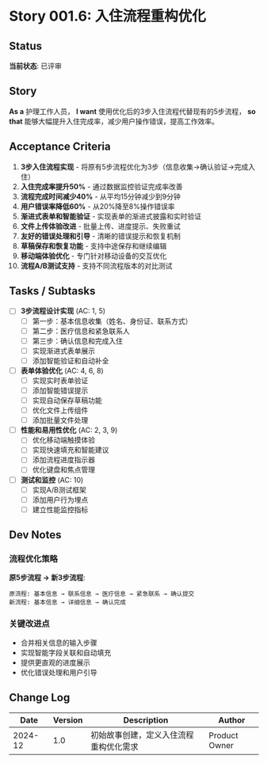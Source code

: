 # Story 001.6: 入住流程重构优化

## Status

**当前状态**: 已评审

## Story

**As a** 护理工作人员，
**I want** 使用优化后的3步入住流程代替现有的5步流程，
**so that** 能够大幅提升入住完成率，减少用户操作错误，提高工作效率。

## Acceptance Criteria

1. **3步入住流程实现** - 将原有5步流程优化为3步（信息收集→确认验证→完成入住）
2. **入住完成率提升50%** - 通过数据监控验证完成率改善
3. **流程完成时间减少40%** - 从平均15分钟减少到9分钟
4. **用户错误率降低60%** - 从20%降至8%操作错误率
5. **渐进式表单和智能验证** - 实现表单的渐进式披露和实时验证
6. **文件上传体验改进** - 批量上传、进度提示、失败重试
7. **友好的错误处理和引导** - 清晰的错误提示和恢复机制
8. **草稿保存和恢复功能** - 支持中途保存和继续编辑
9. **移动端体验优化** - 专门针对移动设备的交互优化
10. **流程A/B测试支持** - 支持不同流程版本的对比测试

## Tasks / Subtasks

- [ ] **3步流程设计实现** (AC: 1, 5)
  - [ ] 第一步：基本信息收集（姓名、身份证、联系方式）
  - [ ] 第二步：医疗信息和紧急联系人
  - [ ] 第三步：确认信息和完成入住
  - [ ] 实现渐进式表单展示
  - [ ] 添加智能验证和自动补全

- [ ] **表单体验优化** (AC: 4, 6, 8)
  - [ ] 实现实时表单验证
  - [ ] 添加智能错误提示
  - [ ] 实现自动保存草稿功能
  - [ ] 优化文件上传组件
  - [ ] 添加批量文件处理

- [ ] **性能和易用性优化** (AC: 2, 3, 9)
  - [ ] 优化移动端触摸体验
  - [ ] 实现快速填充和智能建议
  - [ ] 添加流程进度指示器
  - [ ] 优化键盘和焦点管理

- [ ] **测试和监控** (AC: 10)
  - [ ] 实现A/B测试框架
  - [ ] 添加用户行为埋点
  - [ ] 建立性能监控指标

## Dev Notes

### 流程优化策略

**原5步流程 → 新3步流程**:

```
原流程: 基本信息 → 联系信息 → 医疗信息 → 紧急联系 → 确认提交
新流程: 基本信息 → 详细信息 → 确认完成
```

### 关键改进点

- 合并相关信息的输入步骤
- 实现智能字段关联和自动填充
- 提供更直观的进度展示
- 优化错误处理和用户引导

## Change Log

| Date    | Version | Description                            | Author        |
| ------- | ------- | -------------------------------------- | ------------- |
| 2024-12 | 1.0     | 初始故事创建，定义入住流程重构优化需求 | Product Owner |
